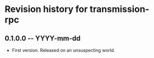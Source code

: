 # Revision history for transmission-rpc

## 0.1.0.0 -- YYYY-mm-dd

* First version. Released on an unsuspecting world.
